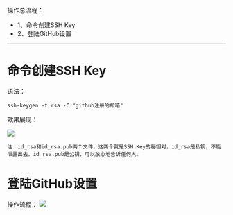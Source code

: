 操作总流程：
- 1、命令创建SSH Key
- 2、登陆GitHub设置

----------
# 命令创建SSH Key
语法：
```
ssh-keygen -t rsa -C "github注册的邮箱"
```
效果展现：

![](image/8-1.png)

`注：id_rsa和id_rsa.pub两个文件，这两个就是SSH Key的秘钥对，id_rsa是私钥，不能泄露出去，id_rsa.pub是公钥，可以放心地告诉任何人。`

# 登陆GitHub设置
操作流程：
![](image/8-2.png)
